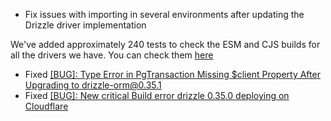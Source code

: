 - Fix issues with importing in several environments after updating the Drizzle driver implementation

We've added approximately 240 tests to check the ESM and CJS builds for all the drivers we have. You can check them [here](https://github.com/drizzle-team/drizzle-orm/tree/main/integration-tests/js-tests/driver-init)

- Fixed [[BUG]: Type Error in PgTransaction Missing $client Property After Upgrading to drizzle-orm@0.35.1](https://github.com/drizzle-team/drizzle-orm/issues/3140)
- Fixed [[BUG]: New critical Build error drizzle 0.35.0 deploying on Cloudflare ](https://github.com/drizzle-team/drizzle-orm/issues/3137)